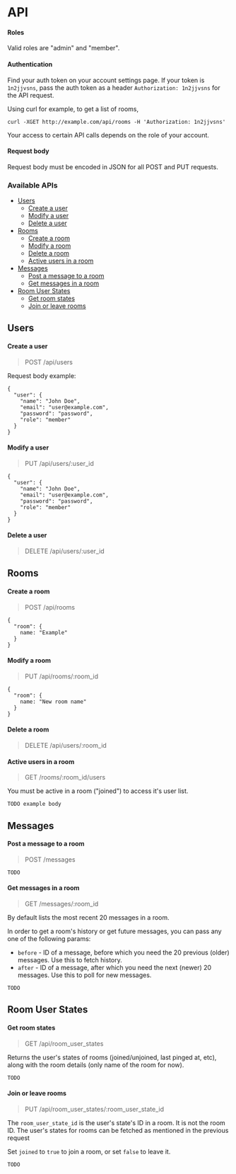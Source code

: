 # API

#### Roles

Valid roles are "admin" and "member".

#### Authentication

Find your auth token on your account settings page.
If your token is `1n2jjvsns`, pass the auth token as a header `Authorization: 1n2jjvsns` for the API request.

Using curl for example, to get a list of rooms,

```
curl -XGET http://example.com/api/rooms -H 'Authorization: 1n2jjvsns'
```

Your access to certain API calls depends on the role of your account.

#### Request body

Request body must be encoded in JSON for all POST and PUT requests.


### Available APIs

* [Users](#users)
  * [Create a user](#create-a-user)
  * [Modify a user](#modify-a-user)
  * [Delete a user](#delete-a-user)
* [Rooms](#rooms)
  * [Create a room](#create-a-room)
  * [Modify a room](#modify-a-room)
  * [Delete a room](#delete-a-room)
  * [Active users in a room](#active-users-in-a-room)
* [Messages](#messages)
  * [Post a message to a room](#post-a-message-to-a-room)
  * [Get messages in a room](#get-messages-in-a-room)
* [Room User States](#room-user-states)
  * [Get room states](#get-room-states)
  * [Join or leave rooms](#join-or-leave-rooms)


## Users

#### Create a user

> POST /api/users

Request body example:

```
{
  "user": {
    "name": "John Doe",
    "email": "user@example.com",
    "password": "password",
    "role": "member"
  }
}
```

#### Modify a user

> PUT /api/users/:user_id

```
{
  "user": {
    "name": "John Doe",
    "email": "user@example.com",
    "password": "password",
    "role": "member"
  }
}
```

#### Delete a user

> DELETE /api/users/:user_id


## Rooms

#### Create a room

> POST /api/rooms

```
{
  "room": {
    name: "Example"
  }
}
```

#### Modify a room

> PUT /api/rooms/:room_id

```
{
  "room": {
    name: "New room name"
  }
}
```

#### Delete a room

> DELETE /api/users/:room_id


#### Active users in a room

> GET /rooms/:room_id/users

You must be active in a room ("joined") to access it's user list.

```
TODO example body
```

## Messages

#### Post a message to a room

> POST /messages

```
TODO
```

#### Get messages in a room

> GET /messages/:room_id

By default lists the most recent 20 messages in a room.

In order to get a room's history or get future messages, you can pass any one of the following params:

* `before` - ID of a message, before which you need the 20 previous (older) messages. Use this to fetch history.
* `after` - ID of a message, after which you need the next (newer) 20 messages. Use this to poll for new messages.

```
TODO
```

## Room User States

#### Get room states

> GET /api/room_user_states

Returns the user's states of rooms (joined/unjoined, last pinged at, etc), along with the room details (only name of the room for now).

```
TODO
```

#### Join or leave rooms

> PUT /api/room_user_states/:room_user_state_id

The `room_user_state_id` is the user's state's ID in a room.
It is not the room ID. The user's states for rooms can be fetched as mentioned in the previous request

Set `joined` to `true` to join a room, or set `false` to leave it.

```
TODO
```
